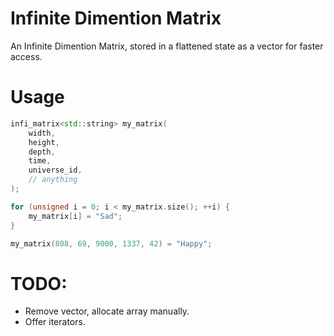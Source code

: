 # Infinite Dimention Matrix
An Infinite Dimention Matrix, stored in a flattened state as a vector for faster access.

# Usage
```cpp
infi_matrix<std::string> my_matrix(
	width,
	height,
	depth,
	time,
	universe_id,
	// anything
);

for (unsigned i = 0; i < my_matrix.size(); ++i) {
	my_matrix[i] = "Sad";
}

my_matrix(808, 69, 9000, 1337, 42) = "Happy";

```

# TODO:
- Remove vector, allocate array manually.
- Offer iterators.
